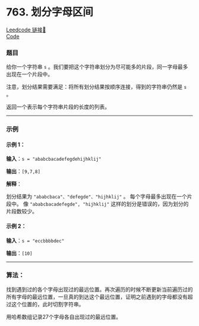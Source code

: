 # 763. 划分字母区间

[Leedcode 链接🔗](https://leetcode.cn/problems/partition-labels/description/)  
[Code](https://github.com/alstondu/lc/blob/main/763/763.cpp)

### 题目

给你一个字符串 ```s``` 。我们要把这个字符串划分为尽可能多的片段，同一字母最多出现在一个片段中。

注意，划分结果需要满足：将所有划分结果按顺序连接，得到的字符串仍然是 ```s``` 。

返回一个表示每个字符串片段的长度的列表。

---

### 示例

#### 示例 1：

**输入**：```s = "ababcbacadefegdehijhklij"```

**输出**：```[9,7,8]```

**解释**：

划分结果为 ```"ababcbaca"、"defegde"、"hijhklij"``` 。
每个字母最多出现在一个片段中。
像 ```"ababcbacadefegde", "hijhklij"``` 这样的划分是错误的，因为划分的片段数较少。 

#### 示例 2：

**输入**：```s = "eccbbbbdec"```

**输出**：```[10]```

---

### 算法：  

找到遇到过的各个字母出现过的最远位置。再次遍历的时候不断更新当前遍历过的所有字母的最远位置，一旦真的到达这个最远位置，证明之前遇到的字母都没有超过这个位置的，此时切割字符串。

用哈希数组记录27个字母各自出现过的最远位置。